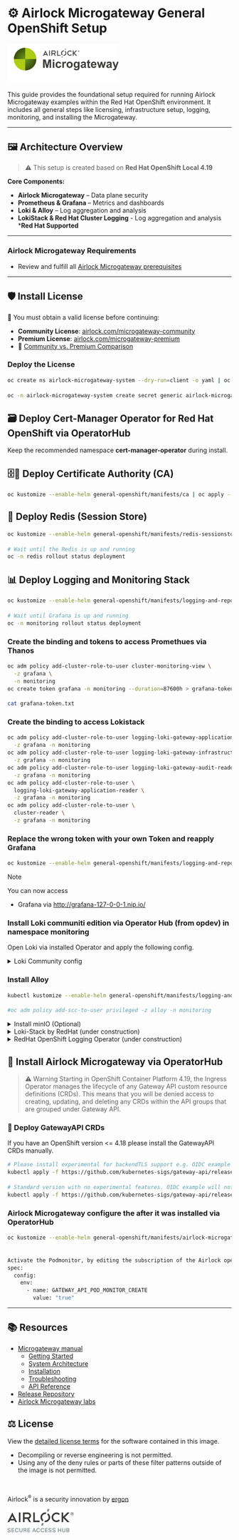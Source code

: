 # ⚙️ Airlock Microgateway General OpenShift Setup

<p align="left">
  <img src="https://raw.githubusercontent.com/airlock/microgateway/main/media/Microgateway_Labeled_AlignRight.svg" alt="Microgateway Logo" width="250">
</p>

This guide provides the foundational setup required for running Airlock Microgateway examples within the Red Hat OpenShift environment. It includes all general steps like licensing, infrastructure setup, logging, monitoring, and installing the Microgateway.

---

## 🖼️ Architecture Overview
> ⚠️ This setup is created based on **Red Hat OpenShift Local 4.19**

**Core Components:**
- **Airlock Microgateway** – Data plane security
- **Prometheus & Grafana** – Metrics and dashboards
- **Loki & Alloy** – Log aggregation and analysis
- **LokiStack & Red Hat Cluster Logging** - Log aggregation and analysis ***Red Hat Supported**

---

### Airlock Microgateway Requirements
- Review and fulfill all [Airlock Microgateway prerequisites](https://docs.airlock.com/microgateway/latest/#data/1660804711882.html)

---

## 🛡️ Install License

 📝 You must obtain a valid license before continuing:
 - **Community License**: [airlock.com/microgateway-community](https://airlock.com/en/microgateway-community)
 - **Premium License**: [airlock.com/microgateway-premium](https://airlock.com/en/microgateway-premium)
 - 📘 [Community vs. Premium Comparison](https://docs.airlock.com/microgateway/latest/#data/1675772882054.html)

### Deploy the License
```bash
oc create ns airlock-microgateway-system --dry-run=client -o yaml | oc apply -f -

oc -n airlock-microgateway-system create secret generic airlock-microgateway-license --from-file=microgateway-license.txt --dry-run=client -o yaml | oc apply -f -
```

## 🗃️ Deploy Cert-Manager Operator for Red Hat OpenShift via OperatorHub
Keep the recommended namespace **cert-manager-operator** during install.

## 🗄️📜 Deploy Certificate Authority (CA)
```bash
oc kustomize --enable-helm general-openshift/manifests/ca | oc apply --server-side -f -
```

## 🔐 Deploy Redis (Session Store)
```bash
oc kustomize --enable-helm general-openshift/manifests/redis-sessionstore | oc apply --server-side -f -

# Wait until the Redis is up and running
oc -n redis rollout status deployment
```

## 📊 Deploy Logging and Monitoring Stack

```bash
oc kustomize --enable-helm general-openshift/manifests/logging-and-reporting | oc apply --server-side -f -

# Wait until Grafana is up and running
oc -n monitoring rollout status deployment
```

### Create the binding and tokens to access Promethues via Thanos
```bash
oc adm policy add-cluster-role-to-user cluster-monitoring-view \
  -z grafana \
  -n monitoring
oc create token grafana -n monitoring --duration=87600h > grafana-token.txt #valid for 10 years

cat grafana-token.txt 
```

### Create the binding to access Lokistack

```bash
oc adm policy add-cluster-role-to-user logging-loki-gateway-application-reader \
  -z grafana -n monitoring
oc adm policy add-cluster-role-to-user logging-loki-gateway-infrastructure-reader \
  -z grafana -n monitoring
oc adm policy add-cluster-role-to-user logging-loki-gateway-audit-reader \
  -z grafana -n monitoring
oc adm policy add-cluster-role-to-user \
  logging-loki-gateway-application-reader \
  -z grafana -n monitoring
oc adm policy add-cluster-role-to-user \
  cluster-reader \
  -z grafana -n monitoring
```

### Replace the wrong token with your own Token and reapply Grafana
```bash
oc kustomize --enable-helm general-openshift/manifests/logging-and-reporting/grafana | oc apply --server-side -f -
```

> [!NOTE]
> You can now access
> * Grafana via http://grafana-127-0-0-1.nip.io/

### Install Loki communiti edition via Operator Hub (from opdev) in namespace monitoring
Open Loki via installed Operator and apply the following config.

<details>
<summary>Loki Community config</summary>

```yaml
apiVersion: charts.example.com/v1alpha1
kind: Loki
metadata:
  name: loki-sample
  namespace: monitoring
  annotations:
    helm.sdk.operatorframework.io/install-disable-crds: 'true'
spec:
  global:
    clusterDomain: cluster.local
    dnsService: dns-default
    dnsNamespace: openshift-dns

  rbac:
    sccEnabled: true

  loki:
    auth_enabled: false
    commonConfig:
      replication_factor: 1
    storage:
      type: filesystem

  singleBinary:
    replicas: 1

  monitoring:
    dashboards:
      enabled: false
    servicemonitor:
      enabled: true
    lokiCanary:
      enabled: false
    rules:
      enabled: false
      alerting: false
    selfMonitoring:
      enabled: false
      grafanaAgent:
        installOperator: false

  test:
    enabled: false
```

Apply also the RBAC to grant Loki access:
```bash
kubectl kustomize --enable-helm general-openshift/manifests/logging-and-reporting/loki-community | kubectl apply --server-side -f -
```

</details>

### Install Alloy
```bash
kubectl kustomize --enable-helm general-openshift/manifests/logging-and-reporting/alloy/ | kubectl apply --server-side -f -

#oc adm policy add-scc-to-user privileged -z alloy -n monitoring
```

<details>
<summary>Install minIO (Optional)</summary>

### Install minIO if you have no valid storage for Loki-Stack

> ⚠️ Please be aware of the minIO license which is maybe needed

```bash
oc kustomize --enable-helm general-openshift/manifests/logging-and-reporting/minio | oc apply --server-side -f -
```
Now create the bucket for Loki called loki
You can do it via minIO CLI (MC) of using the GUI of minIO which is active in this example, but not recommended.
Activate Port Forwading to gain access
```bash
oc -n minio port-forward svc/minio 9001:9001
```
Now you can access minIO GUI via your browser Open http://s3.airlock.local:9001 (make sure you have an valid DNS record)
User and password is MINIO_ACCESS_KEY/MINIO_SECRET_KEY
</details>

<details>
<summary>Loki-Stack by RedHat (under construction)</summary>

### Install Loki Operator provided by Red Hat via OperatorHub *Untested

Keep the recommended default openshift-operators-redhat

In to be able to use LokiStack, we first have to create a secret for Loki to access minIO
```bash
oc kustomize --enable-helm general-openshift/manifests/logging-and-reporting/lokistack | oc apply --server-side -f -

oc adm policy add-cluster-role-to-user logging-loki-gateway-application-reader \
  -z grafana -n monitoring

```

Step-by-Step to Create a LokiStack
1. In the OpenShift Web Console:
Go to Operators > Installed Operators

Click on Loki Operator

Click on the LokiStack tab

Click Create LokiStack

2. Fill in the Fields:

<details>
<summary>example yaml:</summary>

```yaml
apiVersion: loki.grafana.com/v1
kind: LokiStack
metadata:
  name: logging-loki
  namespace: monitoring
spec:
  size: 1x.demo
  tenants:
    mode: openshift-logging
  storageClassName: crc-csi-hostpath-provisioner
  storage:
    schemas:
      - version: v13
        effectiveDate: "2024-01-01"
    secret:
      name: loki-s3
      type: s3

  # Optional: global limits—keep minimal for demo; tune later
  #limits:
  #  global:
  #    ingestion:
  #      ingestionRateMB: 4
  #      ingestionBurstSizeMB: 6
  #    queries:
  #      maxChunksPerQuery: 200000
  #      maxQueryLength: 24h
  #      maxQueryParallelism: 32

  # Optional: controls retention per stream/tenant later via overrides
  # retention:
  #   days: 7

  # Optional: route for the gateway (creates OpenShift Route)
  #template:
  #  gateway:
  #    http:
  #      route:
  #        enabled: true

```
</details>
</details>

<details>
<summary>RedHat OpenShift Logging Operator (under construction)</summary>

### Install Red Hat OpenShift Logging Operator via OperatorHub *Untested

> ⚠️ Does not work without public signed certificate used in Loki Stack until skip TLS verify for Loki Stack or [RFE-2723](https://issues.redhat.com/browse/RFE-2723) is implemented


Keep the recommended default openshift-logging
and point the LogForwarder to loki which is the source in Grafana

```bash
oc kustomize --enable-helm general-openshift/manifests/logging-and-reporting/redhat-logger | oc apply --server-side -f -
```
Create ServiceAccount & Bind Roles:
```bash
oc create sa collector -n openshift-logging
oc adm policy add-cluster-role-to-user collect-application-logs system:serviceaccount:openshift-logging:collector
oc adm policy add-cluster-role-to-user collect-infrastructure-logs system:serviceaccount:openshift-logging:collector
oc adm policy add-cluster-role-to-user collect-audit-logs system:serviceaccount:openshift-logging:collector
oc adm policy add-cluster-role-to-user logging-collector-logs-writer system:serviceaccount:openshift-logging:collector -n openshift-logging
oc adm policy add-cluster-role-to-user loki-application-logs -z collector -n openshift-logging
```
oc create sa collector -n openshift-logging
oc adm policy add-cluster-role-to-user logging-collector-logs-writer -z collector -n openshift-logging
oc adm policy add-cluster-role-to-user collect-application-logs system:serviceaccount:openshift-logging:collector
oc adm policy add-cluster-role-to-user collect-infrastructure-logs system:serviceaccount:openshift-logging:collector
oc adm policy add-cluster-role-to-user collect-audit-logs system:serviceaccount:openshift-logging:collector


#### Step-by-Step to Create a ClusterLogForwarder
1. In the OpenShift Web Console:
Go to Operators > Installed Operators

Click on Red Hat OpenShift Logging Operator

Click on the Cluster Log Forwarder tab

Click Create ClusterLogForwarder

```yaml
apiVersion: observability.openshift.io/v1
kind: ClusterLogForwarder
metadata:
  name: logging-collector
  namespace: openshift-logging
spec:
  serviceAccount:
    name: collector
  outputs:
    - name: my-loki
      type: loki
      loki:
        url: https://logging-loki-gateway-http.openshift-logging.svc:8080/api/logs/v1/openshift-logging
        tenantKey: __tenant_id__
      tls:
        ca:
          secretName: my-loki-ca
          key: ca-bundle.crt
        insecureSkipVerify: true
  pipelines:
    - name: forward-all
      inputRefs:
        - application
        - infrastructure
        - audit
      outputRefs:
        - my-loki
```

Normal Loki community edition:
```yaml
apiVersion: observability.openshift.io/v1
kind: ClusterLogForwarder
metadata:
  name: logging-collector
  namespace: openshift-logging
spec:
  serviceAccount:
    name: collector
  outputs:
    - name: my-loki
      type: loki
      loki:
        url: http://loki-gateway.monitoring.svc:80/loki/api/v1/push
  pipelines:
    - name: forward-all
      inputRefs:
        - application
        - infrastructure
        - audit
      outputRefs:
        - my-loki
```
</details>



## 🚀 Install Airlock Microgateway via OperatorHub

> ⚠️ Warning
> Starting in OpenShift Container Platform 4.19, the Ingress Operator manages the lifecycle of any Gateway API custom resource definitions (CRDs). This means that you will be denied access to creating, updating, and deleting any CRDs within the API groups that are grouped under Gateway API.

### 🧩 Deploy GatewayAPI CRDs

If you have an OpenShift version <= 4.18 please install the GatewayAPI CRDs manually.

```bash
# Please install experimental for backendTLS support e.g. OIDC example
kubectl apply -f https://github.com/kubernetes-sigs/gateway-api/releases/download/v1.3.0/experimental-install.yaml 

# Standard version with no experimental features. OIDC example will not work with it or needs to be manually adjusted.
kubectl apply -f https://github.com/kubernetes-sigs/gateway-api/releases/download/v1.3.0/standard-install.yaml
```

### Airlock Microgateway configure the after it was installed via OperatorHub
```bash
oc kustomize --enable-helm general-openshift/manifests/airlock-microgateway | oc apply -f -


Activate the Podmonitor, by editing the subscription of the Airlock operator:
spec:
  config:
    env:
      - name: GATEWAY_API_POD_MONITOR_CREATE
        value: "true"
```

---

## 📚 Resources

* [Microgateway manual](https://docs.airlock.com/microgateway/latest/)
  * [Getting Started](https://docs.airlock.com/microgateway/latest/#data/1660804708742.html)
  * [System Architecture](https://docs.airlock.com/microgateway/latest/#data/1660804709650.html)
  * [Installation](https://docs.airlock.com/microgateway/latest/#data/1660804708713.html)
  * [Troubleshooting](https://docs.airlock.com/microgateway/latest/#data/1659430054787.html)
  * [API Reference](https://docs.airlock.com/microgateway/latest/index/api/crds/index.html)
* [Release Repository](https://github.com/airlock/microgateway)
* [Airlock Microgateway labs](https://airlock.instruqt.com/pages/airlock-microgateway-labs)

## ⚖️ License
View the [detailed license terms](https://www.airlock.com/en/airlock-license) for the software contained in this image.
* Decompiling or reverse engineering is not permitted.
* Using any of the deny rules or parts of these filter patterns outside of the image is not permitted.

</details>
<br>

Airlock<sup>&#174;</sup> is a security innovation by [ergon](https://www.ergon.ch/en)

<!-- Airlock SAH Logo (different image for light/dark mode) -->
<a href="https://www.airlock.com/en/secure-access-hub/">
<picture>
    <source media="(prefers-color-scheme: dark)"
        srcset="https://raw.githubusercontent.com/airlock/microgateway/main/media/Airlock_Logo_Negative.png">
    <source media="(prefers-color-scheme: light)"
        srcset="https://raw.githubusercontent.com/airlock/microgateway/main/media/Airlock_Logo.png">
    <img alt="Airlock Secure Access Hub" src="https://raw.githubusercontent.com/airlock/microgateway/main/media/Airlock_Logo.png" width="150">
</picture>
</a>
